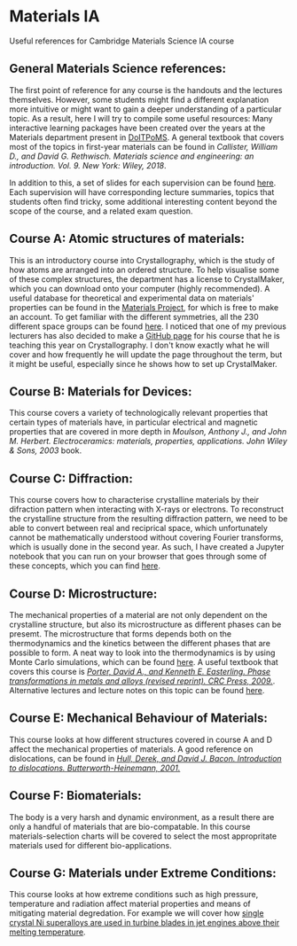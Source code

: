 # Materials IA
Useful references for Cambridge Materials Science IA course

## General Materials Science references:

The first point of reference for any course is the handouts and the lectures themselves. However, some students might find a different explanation more intuitive or might want to gain a deeper understanding of a particular topic. As a result, here I will try to compile some useful resources:
Many interactive learning packages have been created over the years at the Materials department present in [DoITPoMS](https://www.doitpoms.ac.uk/).
A general textbook that covers most of the topics in first-year materials can be found in *Callister, William D., and David G. Rethwisch. Materials science and engineering: an introduction. Vol. 9. New York: Wiley, 2018*.

In addition to this, a set of slides for each supervision can be found [here](https://universityofcambridgecloud-my.sharepoint.com/:f:/g/personal/grl31_cam_ac_uk/Enocz1Dbq7lCmznDKUwd5kgBeV1m5ZYsrrdTeimtmF3jPg?e=mF8zwB). Each supervision will have corresponding lecture summaries, topics that students often find tricky, some additional interesting content beyond the scope of the course, and a related exam question.

## Course A: Atomic structures of materials:

This is an introductory course into Crystallography, which is the study of how atoms are arranged into an ordered structure.
To help visualise some of these complex structures, the department has a license to CrystalMaker, which you can download onto your computer (highly recommended).
A useful database for theoretical and experimental data on materials' properties can be found in the [Materials Project](https://materialsproject.org/), for which is free to make an account.
To get familiar with the different symmetries, all the 230 different space groups can be found [here](http://img.chem.ucl.ac.uk/sgp/mainmenu.htm).
I noticed that one of my previous lecturers has also decided to make a [GitHub page](https://github.com/aronwalsh/Crystallography) for his course that he is teaching this year on Crystallography. I don't know exactly what he will cover and how frequently he will update the page throughout the term, but it might be useful, especially since he shows how to set up CrystalMaker.

## Course B: Materials for Devices:

This course covers a variety of technologically relevant properties that certain types of materials have, in particular electrical and magnetic properties that are covered in more depth in *Moulson, Anthony J., and John M. Herbert. Electroceramics: materials, properties, applications. John Wiley & Sons, 2003* book.

## Course C: Diffraction:

This course covers how to characterise crystalline materials by their difraction pattern when interacting with X-rays or electrons. 
To reconstruct the crystalline structure from the resulting diffraction pattern, we need to be able to convert between real and reciprical space, which unfortunately cannot be mathematically understood without covering Fourier transforms, which is usually done in the second year. As such, I have created a Jupyter notebook that you can run on your browser that goes through some of these concepts, which you can find [here](https://colab.research.google.com/github/Gio-A-Oakes/Materials_IA/blob/main/Jupyter_notebooks/Reciprical%20space.ipynb#scrollTo=lp80hNY4pkmA).

## Course D: Microstructure:

The mechanical properties of a material are not only dependent on the crystalline structure, but also its microstructure as different phases can be presemt.
The microstructure that forms depends both on the thermodynamics and the kinetics between the different phases that are possible to form.
A neat way to look into the thermodynamics is by using Monte Carlo simulations, which can be found [here](https://colab.research.google.com/github/Gio-A-Oakes/Materials_IA/blob/main/Jupyter_notebooks/Gmix.ipynb#scrollTo=tKUsb58oBp18).
A useful textbook that covers this course is [*Porter, David A., and Kenneth E. Easterling. Phase transformations in metals and alloys (revised reprint). CRC Press, 2009.*](https://ezp.lib.cam.ac.uk/login?url=https://search.ebscohost.com/login.aspx?direct=true&db=nlebk&AN=1763501&site=ehost-live&scope=site).
Alternative lectures and lecture notes on this topic can be found [here](https://dyedavid.com/mse104/).

## Course E: Mechanical Behaviour of Materials:

This course looks at how different structures covered in course A and D affect the mechanical properties of materials.
A good reference on dislocations, can be found in [*Hull, Derek, and David J. Bacon. Introduction to dislocations. Butterworth-Heinemann, 2001.*
](https://idiscover.lib.cam.ac.uk/permalink/f/t9gok8/44CAM_ALMA51621314410003606)

## Course F: Biomaterials:

The body is a very harsh and dynamic environment, as a result there are only a handful of materials that are bio-compatable. In this course materials-selection charts will be covered to select the most appropritate materials used for different bio-applications.

## Course G: Materials under Extreme Conditions:

This course looks at how extreme conditions such as high pressure, temperature and radiation affect material properties and means of mitigating material degredation. For example we will cover how [single crystal Ni superalloys are used in turbine blades in jet engines above their melting temperature](https://www.youtube.com/watch?v=aFRdp1Js9Kc). 
